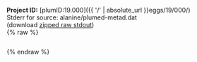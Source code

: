 **Project ID:** [plumID:19.000]({{ '/' | absolute_url }}eggs/19/000/)  
Stderr for source:  alanine/plumed-metad.dat   
(download [zipped raw stdout](plumed-metad.dat.plumed_master.stdout.txt.zip))  
{% raw %}
<pre>
</pre>
{% endraw %}
